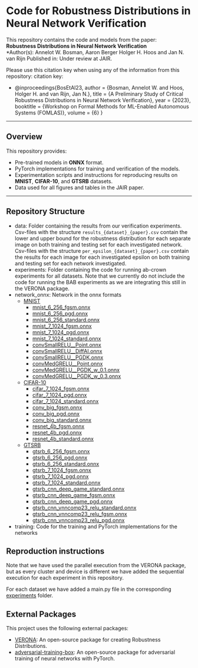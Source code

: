 # Code for Robustness Distributions in Neural Network Verification

This repository contains the code and models from the paper:  
**Robustness Distributions in Neural Network Verification**  
*Author(s): Annelot W. Bosman, Aaron Berger Holger H. Hoos and Jan N. van Rijn 
Published in: Under review at JAIR.

Please use this citation key when using any of the information from this repository:
citation key: 
- @inproceedings{BosEtAl23,
    author = {Bosman, Annelot W. and Hoos, Holger H. and van Rijn, Jan N.},
    title = {A Preliminary Study of Critical Robustness Distributions in Neural Network Verification},
    year = {2023},
    booktitle = {Workshop on Formal Methods for ML-Enabled Autonomous Systems (FOMLAS)},
    volume = {6}
}

---


## Overview
This repository provides:
- Pre-trained models in **ONNX** format.
- PyTorch implementations for training and verification of the models.
- Experimentation scripts and instructions for reproducing results on **MNIST**, **CIFAR-10**, and **GTSRB** datasets.
- Data used for all figures and tables in the JAIR paper.

------

## Repository Structure
- data: Folder containing the results from our verification experiments. Csv-files with the structure ```results_{dataset}_{paper}.csv``` contain the lower and upper bound for the robustness distribution for each separate image on both training and testing set for each investigated network. Csv-files with the structure ```per_epsilon_{dataset}_{paper}.csv``` contain the results for each image for each investigated epsilon on both training and testing set for each network investigated. 
- experiments: Folder containing the code for running ab-crown experiments for all datasets. Note that we currently do not include the code for running the BAB experiments as we are integrating this still in the VERONA package. 
- network_onnx: Network in the onnx formats
  - [MNIST](networks_onnx/mnist)
    - [mnist_6_256_fgsm.onnx](networks_onnx/mnist/mnist_6_256_fgsm.onnx)
    - [mnist_6_256_pgd.onnx](networks_onnx/mnist/mnist_6_256_pgd.onnx)
    - [mnist_6_256_standard.onnx](networks_onnx/mnist/mnist_6_256_standard.onnx)
    - [mnist_7_1024_fgsm.onnx](networks_onnx/mnist/mnist_7_1024_fgsm.onnx)
    - [mnist_7_1024_pgd.onnx](networks_onnx/mnist/mnist_7_1024_pgd.onnx)
    - [mnist_7_1024_standard.onnx](networks_onnx/mnist/mnist_7_1024_standard.onnx)
    - [convSmallRELU__Point.onnx](networks_onnx/mnist/convSmallRELU__Point.onnx)
    - [convSmallRELU__DiffAI.onnx](networks_onnx/mnist/convSmallRELU__DiffAI.onnx)
    - [convSmallRELU__PGDK.onnx](networks_onnx/mnist/convSmallRELU__PGDK.onnx)
    - [convMedGRELU__Point.onnx](networks_onnx/mnist/convMedGRELU__Point.onnx)
    - [convMedGRELU__PGDK_w_0.1.onnx](networks_onnx/mnist/convMedGRELU__PGDK_w_0.1.onnx)
    - [convMedGRELU__PGDK_w_0.3.onnx](networks_onnx/mnist/convMedGRELU__PGDK_w_0.3.onnx)
  - [CIFAR-10](networks_onnx/cifar-10)
    - [cifar_7_1024_fgsm.onnx](networks_onnx/cifar-10/cifar_7_1024_fgsm.onnx)
    - [cifar_7_1024_pgd.onnx](networks_onnx/cifar-10/cifar_7_1024_pgd.onnx)
    - [cifar_7_1024_standard.onnx](networks_onnx/cifar-10/cifar_7_1024_standard.onnx)
    - [conv_big_fgsm.onnx](networks_onnx/cifar-10/conv_big_fgsm.onnx)
    - [conv_big_pgd.onnx](networks_onnx/cifar-10/conv_big_pgd.onnx)
    - [conv_big_standard.onnx](networks_onnx/cifar-10/conv_big_standard.onnx)
    - [resnet_4b_fgsm.onnx](networks_onnx/cifar-10/resnet_4b_fgsm.onnx)
    - [resnet_4b_pgd.onnx](networks_onnx/cifar-10/resnet_4b_pgd.onnx)
    - [resnet_4b_standard.onnx](networks_onnx/cifar-10/resnet_4b_standard.onnx)
  - [GTSRB](networks_onnx/gtsrb)
    - [gtsrb_6_256_fgsm.onnx](networks_onnx/gtsrb/gtsrb_6_256_fgsm.onnx)
    - [gtsrb_6_256_pgd.onnx](networks_onnx/gtsrb/gtsrb_6_256_pgd.onnx)
    - [gtsrb_6_256_standard.onnx](networks_onnx/gtsrb/gtsrb_6_256_standard.onnx)
    - [gtsrb_7_1024_fgsm.onnx](networks_onnx/gtsrb/gtsrb_7_1024_fgsm.onnx)
    - [gtsrb_7_1024_pgd.onnx](networks_onnx/gtsrb/gtsrb_7_1024_pgd.onnx)
    - [gtsrb_7_1024_standard.onnx](networks_onnx/gtsrb/gtsrb_7_1024_standard.onnx)
    - [gtsrb_cnn_deep_game_standard.onnx](networks_onnx/gtsrb/gtsrb_cnn_deep_game_standard.onnx)
    - [gtsrb_cnn_deep_game_fgsm.onnx](networks_onnx/gtsrb/gtsrb_cnn_deep_game_fgsm.onnx)
    - [gtsrb_cnn_deep_game_pgd.onnx](networks_onnx/gtsrb/gtsrb_cnn_deep_game_pgd.onnx)
    - [gtsrb_cnn_vnncomp23_relu_standard.onnx](networks_onnx/gtsrb/gtsrb_cnn_vnncomp23_relu_standard.onnx)
    - [gtsrb_cnn_vnncomp23_relu_fgsm.onnx](networks_onnx/gtsrb/gtsrb_cnn_vnncomp23_relu_fgsm.onnx)
    - [gtsrb_cnn_vnncomp23_relu_pgd.onnx](networks_onnx/gtsrb/gtsrb_cnn_vnncomp23_relu_pgd.onnx)
- training: Code for the training and PyTorch implementations for the networks

## Reproduction instructions
Note that we have used the parallel execution from the VERONA package, but as every cluster and device is different we have added the sequential execution for each experiment in this repository. 

For each dataset we have added a main.py file in the corresponding [experiments](experiments/) folder. 



## External Packages
This project uses the following external packages:
- [VERONA](https://github.com/ADA-research/VERONA): An open-source package for creating Robustness Distributions.
- [adversarial-training-box](https://github.com/Aaron99B/adversarial-training-box): An open-source package for adversarial training of neural networks with PyTorch.



